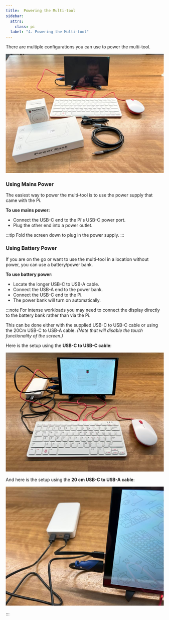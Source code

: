```yaml
---
title:  Powering the Multi-tool
sidebar:
  attrs:
    class: pi
  label: "4. Powering the Multi-tool"
---
```


There are multiple configurations you can use to power the multi-tool.

![Image of the multi-tool with different power options](./src/assets/images/Pi-Computer/PowerOptions.jpg)

### Using Mains Power

The easiest way to power the multi-tool is to use the power supply that came with the Pi.

**To use mains power:**

- Connect the USB-C end to the Pi's USB-C power port.
- Plug the other end into a power outlet.

:::tip
Fold the screen down to plug in the power supply.
:::

<MySwiper client:only height="" images={Swiper7}></MySwiper>

### Using Battery Power

If you are on the go or want to use the multi-tool in a location without power, you can use a battery/power bank.

**To use battery power:**

- Locate the longer USB-C to USB-A cable.
- Connect the USB-A end to the power bank.
- Connect the USB-C end to the Pi.
- The power bank will turn on automatically.

<MySwiper client:only height="" images={Swiper8}></MySwiper>

:::note
For intense workloads you may need to connect the display directly to the battery bank rather than via the Pi.

This can be done either with the supplied USB-C to USB-C cable or using the 20Cm USB-C to USB-A cable. _(Note that will disable the touch functionality of the screen.)_

Here is the setup using the **USB-C to USB-C cable**:

![Image showing the battery/power bank connected to the screen via USB-C to USB-C](./src/assets/images/Pi-Computer/Battery_USB-C-USB-C.jpg)

And here is the setup using the **20 cm USB-C to USB-A cable**:

![Image showing the batter/power bank connected to the screen via USB-C to USB-A](./src/assets/images/Pi-Computer/BatteryUSB-C-USB-A.jpg)

:::